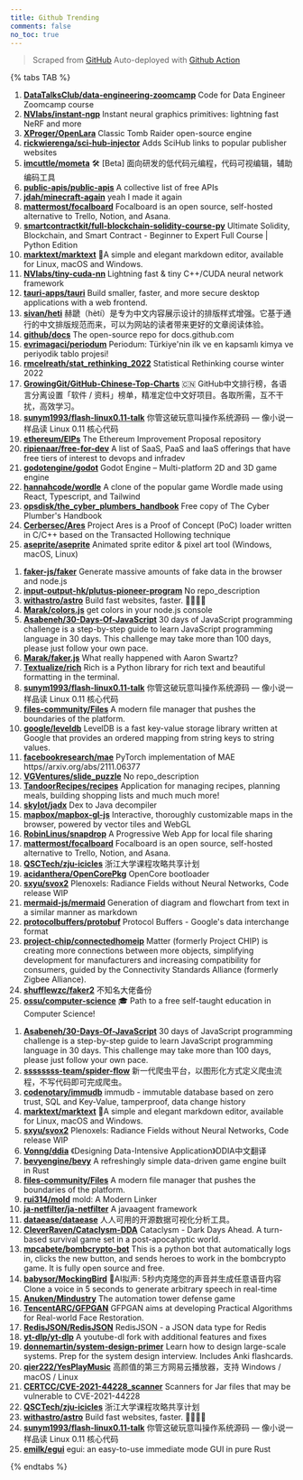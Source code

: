 ```yaml
---
title: Github Trending
comments: false
no_toc: true
---
```


> Scraped from [GitHub](https://github.com/trending)
Auto-deployed with [Github Action](https://docs.github.com/en/actions)

{% tabs TAB %}
<!-- tab Daily -->
1. [**DataTalksClub/data-engineering-zoomcamp**](https://github.com/DataTalksClub/data-engineering-zoomcamp)
Code for Data Engineer Zoomcamp course
2. [**NVlabs/instant-ngp**](https://github.com/NVlabs/instant-ngp)
Instant neural graphics primitives: lightning fast NeRF and more
3. [**XProger/OpenLara**](https://github.com/XProger/OpenLara)
Classic Tomb Raider open-source engine
4. [**rickwierenga/sci-hub-injector**](https://github.com/rickwierenga/sci-hub-injector)
Adds SciHub links to popular publisher websites
5. [**imcuttle/mometa**](https://github.com/imcuttle/mometa)
🛠 [Beta] 面向研发的低代码元编程，代码可视编辑，辅助编码工具
6. [**public-apis/public-apis**](https://github.com/public-apis/public-apis)
A collective list of free APIs
7. [**jdah/minecraft-again**](https://github.com/jdah/minecraft-again)
yeah I made it again
8. [**mattermost/focalboard**](https://github.com/mattermost/focalboard)
Focalboard is an open source, self-hosted alternative to Trello, Notion, and Asana.
9. [**smartcontractkit/full-blockchain-solidity-course-py**](https://github.com/smartcontractkit/full-blockchain-solidity-course-py)
Ultimate Solidity, Blockchain, and Smart Contract - Beginner to Expert Full Course | Python Edition
10. [**marktext/marktext**](https://github.com/marktext/marktext)
📝A simple and elegant markdown editor, available for Linux, macOS and Windows.
11. [**NVlabs/tiny-cuda-nn**](https://github.com/NVlabs/tiny-cuda-nn)
Lightning fast & tiny C++/CUDA neural network framework
12. [**tauri-apps/tauri**](https://github.com/tauri-apps/tauri)
Build smaller, faster, and more secure desktop applications with a web frontend.
13. [**sivan/heti**](https://github.com/sivan/heti)
赫蹏（hètí）是专为中文内容展示设计的排版样式增强。它基于通行的中文排版规范而来，可以为网站的读者带来更好的文章阅读体验。
14. [**github/docs**](https://github.com/github/docs)
The open-source repo for docs.github.com
15. [**evrimagaci/periodum**](https://github.com/evrimagaci/periodum)
Periodum: Türkiye'nin ilk ve en kapsamlı kimya ve periyodik tablo projesi!
16. [**rmcelreath/stat_rethinking_2022**](https://github.com/rmcelreath/stat_rethinking_2022)
Statistical Rethinking course winter 2022
17. [**GrowingGit/GitHub-Chinese-Top-Charts**](https://github.com/GrowingGit/GitHub-Chinese-Top-Charts)
🇨🇳 GitHub中文排行榜，各语言分离设置「软件 / 资料」榜单，精准定位中文好项目。各取所需，互不干扰，高效学习。
18. [**sunym1993/flash-linux0.11-talk**](https://github.com/sunym1993/flash-linux0.11-talk)
你管这破玩意叫操作系统源码 — 像小说一样品读 Linux 0.11 核心代码
19. [**ethereum/EIPs**](https://github.com/ethereum/EIPs)
The Ethereum Improvement Proposal repository
20. [**ripienaar/free-for-dev**](https://github.com/ripienaar/free-for-dev)
A list of SaaS, PaaS and IaaS offerings that have free tiers of interest to devops and infradev
21. [**godotengine/godot**](https://github.com/godotengine/godot)
Godot Engine – Multi-platform 2D and 3D game engine
22. [**hannahcode/wordle**](https://github.com/hannahcode/wordle)
A clone of the popular game Wordle made using React, Typescript, and Tailwind
23. [**opsdisk/the_cyber_plumbers_handbook**](https://github.com/opsdisk/the_cyber_plumbers_handbook)
Free copy of The Cyber Plumber's Handbook
24. [**Cerbersec/Ares**](https://github.com/Cerbersec/Ares)
Project Ares is a Proof of Concept (PoC) loader written in C/C++ based on the Transacted Hollowing technique
25. [**aseprite/aseprite**](https://github.com/aseprite/aseprite)
Animated sprite editor & pixel art tool (Windows, macOS, Linux)
<!-- endtab -->
<!-- tab Weekly -->
1. [**faker-js/faker**](https://github.com/faker-js/faker)
Generate massive amounts of fake data in the browser and node.js
2. [**input-output-hk/plutus-pioneer-program**](https://github.com/input-output-hk/plutus-pioneer-program)
No repo_description
3. [**withastro/astro**](https://github.com/withastro/astro)
Build fast websites, faster. 🚀🧑‍🚀✨
4. [**Marak/colors.js**](https://github.com/Marak/colors.js)
get colors in your node.js console
5. [**Asabeneh/30-Days-Of-JavaScript**](https://github.com/Asabeneh/30-Days-Of-JavaScript)
30 days of JavaScript programming challenge is a step-by-step guide to learn JavaScript programming language in 30 days. This challenge may take more than 100 days, please just follow your own pace.
6. [**Marak/faker.js**](https://github.com/Marak/faker.js)
What really happened with Aaron Swartz?
7. [**Textualize/rich**](https://github.com/Textualize/rich)
Rich is a Python library for rich text and beautiful formatting in the terminal.
8. [**sunym1993/flash-linux0.11-talk**](https://github.com/sunym1993/flash-linux0.11-talk)
你管这破玩意叫操作系统源码 — 像小说一样品读 Linux 0.11 核心代码
9. [**files-community/Files**](https://github.com/files-community/Files)
A modern file manager that pushes the boundaries of the platform.
10. [**google/leveldb**](https://github.com/google/leveldb)
LevelDB is a fast key-value storage library written at Google that provides an ordered mapping from string keys to string values.
11. [**facebookresearch/mae**](https://github.com/facebookresearch/mae)
PyTorch implementation of MAE https//arxiv.org/abs/2111.06377
12. [**VGVentures/slide_puzzle**](https://github.com/VGVentures/slide_puzzle)
No repo_description
13. [**TandoorRecipes/recipes**](https://github.com/TandoorRecipes/recipes)
Application for managing recipes, planning meals, building shopping lists and much much more!
14. [**skylot/jadx**](https://github.com/skylot/jadx)
Dex to Java decompiler
15. [**mapbox/mapbox-gl-js**](https://github.com/mapbox/mapbox-gl-js)
Interactive, thoroughly customizable maps in the browser, powered by vector tiles and WebGL
16. [**RobinLinus/snapdrop**](https://github.com/RobinLinus/snapdrop)
A Progressive Web App for local file sharing
17. [**mattermost/focalboard**](https://github.com/mattermost/focalboard)
Focalboard is an open source, self-hosted alternative to Trello, Notion, and Asana.
18. [**QSCTech/zju-icicles**](https://github.com/QSCTech/zju-icicles)
浙江大学课程攻略共享计划
19. [**acidanthera/OpenCorePkg**](https://github.com/acidanthera/OpenCorePkg)
OpenCore bootloader
20. [**sxyu/svox2**](https://github.com/sxyu/svox2)
Plenoxels: Radiance Fields without Neural Networks, Code release WIP
21. [**mermaid-js/mermaid**](https://github.com/mermaid-js/mermaid)
Generation of diagram and flowchart from text in a similar manner as markdown
22. [**protocolbuffers/protobuf**](https://github.com/protocolbuffers/protobuf)
Protocol Buffers - Google's data interchange format
23. [**project-chip/connectedhomeip**](https://github.com/project-chip/connectedhomeip)
Matter (formerly Project CHIP) is creating more connections between more objects, simplifying development for manufacturers and increasing compatibility for consumers, guided by the Connectivity Standards Alliance (formerly Zigbee Alliance).
24. [**shufflewzc/faker2**](https://github.com/shufflewzc/faker2)
不知名大佬备份
25. [**ossu/computer-science**](https://github.com/ossu/computer-science)
🎓 Path to a free self-taught education in Computer Science!
<!-- endtab -->
<!-- tab Monthly -->
1. [**Asabeneh/30-Days-Of-JavaScript**](https://github.com/Asabeneh/30-Days-Of-JavaScript)
30 days of JavaScript programming challenge is a step-by-step guide to learn JavaScript programming language in 30 days. This challenge may take more than 100 days, please just follow your own pace.
2. [**ssssssss-team/spider-flow**](https://github.com/ssssssss-team/spider-flow)
新一代爬虫平台，以图形化方式定义爬虫流程，不写代码即可完成爬虫。
3. [**codenotary/immudb**](https://github.com/codenotary/immudb)
immudb - immutable database based on zero trust, SQL and Key-Value, tamperproof, data change history
4. [**marktext/marktext**](https://github.com/marktext/marktext)
📝A simple and elegant markdown editor, available for Linux, macOS and Windows.
5. [**sxyu/svox2**](https://github.com/sxyu/svox2)
Plenoxels: Radiance Fields without Neural Networks, Code release WIP
6. [**Vonng/ddia**](https://github.com/Vonng/ddia)
《Designing Data-Intensive Application》DDIA中文翻译
7. [**bevyengine/bevy**](https://github.com/bevyengine/bevy)
A refreshingly simple data-driven game engine built in Rust
8. [**files-community/Files**](https://github.com/files-community/Files)
A modern file manager that pushes the boundaries of the platform.
9. [**rui314/mold**](https://github.com/rui314/mold)
mold: A Modern Linker
10. [**ja-netfilter/ja-netfilter**](https://github.com/ja-netfilter/ja-netfilter)
A javaagent framework
11. [**dataease/dataease**](https://github.com/dataease/dataease)
人人可用的开源数据可视化分析工具。
12. [**CleverRaven/Cataclysm-DDA**](https://github.com/CleverRaven/Cataclysm-DDA)
Cataclysm - Dark Days Ahead. A turn-based survival game set in a post-apocalyptic world.
13. [**mpcabete/bombcrypto-bot**](https://github.com/mpcabete/bombcrypto-bot)
This is a python bot that automatically logs in, clicks the new button, and sends heroes to work in the bombcrypto game. It is fully open source and free.
14. [**babysor/MockingBird**](https://github.com/babysor/MockingBird)
🚀AI拟声: 5秒内克隆您的声音并生成任意语音内容 Clone a voice in 5 seconds to generate arbitrary speech in real-time
15. [**Anuken/Mindustry**](https://github.com/Anuken/Mindustry)
The automation tower defense game
16. [**TencentARC/GFPGAN**](https://github.com/TencentARC/GFPGAN)
GFPGAN aims at developing Practical Algorithms for Real-world Face Restoration.
17. [**RedisJSON/RedisJSON**](https://github.com/RedisJSON/RedisJSON)
RedisJSON - a JSON data type for Redis
18. [**yt-dlp/yt-dlp**](https://github.com/yt-dlp/yt-dlp)
A youtube-dl fork with additional features and fixes
19. [**donnemartin/system-design-primer**](https://github.com/donnemartin/system-design-primer)
Learn how to design large-scale systems. Prep for the system design interview. Includes Anki flashcards.
20. [**qier222/YesPlayMusic**](https://github.com/qier222/YesPlayMusic)
高颜值的第三方网易云播放器，支持 Windows / macOS / Linux
21. [**CERTCC/CVE-2021-44228_scanner**](https://github.com/CERTCC/CVE-2021-44228_scanner)
Scanners for Jar files that may be vulnerable to CVE-2021-44228
22. [**QSCTech/zju-icicles**](https://github.com/QSCTech/zju-icicles)
浙江大学课程攻略共享计划
23. [**withastro/astro**](https://github.com/withastro/astro)
Build fast websites, faster. 🚀🧑‍🚀✨
24. [**sunym1993/flash-linux0.11-talk**](https://github.com/sunym1993/flash-linux0.11-talk)
你管这破玩意叫操作系统源码 — 像小说一样品读 Linux 0.11 核心代码
25. [**emilk/egui**](https://github.com/emilk/egui)
egui: an easy-to-use immediate mode GUI in pure Rust
<!-- endtab -->
{% endtabs %}
